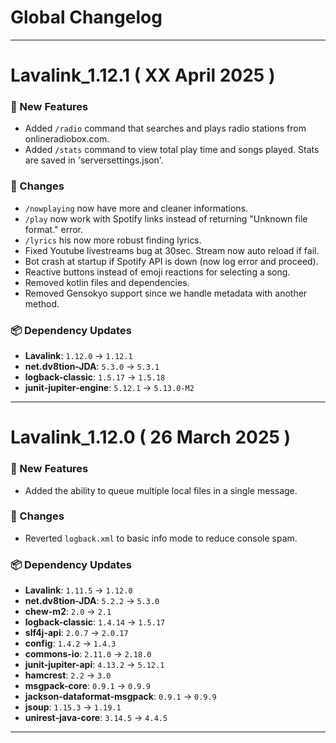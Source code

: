 # Global Changelog
---

# Lavalink_1.12.1 ( XX April 2025 )

### 🚀 New Features
- Added `/radio` command that searches and plays radio stations from onlineradiobox.com.
- Added `/stats` command to view total play time and songs played. Stats are saved in 'serversettings.json'.

### 🔧 Changes
- `/nowplaying` now have more and cleaner informations.  
- `/play` now work with Spotify links instead of returning "Unknown file format." error.  
- `/lyrics` his now more robust finding lyrics.  
- Fixed Youtube livestreams bug at 30sec. Stream now auto reload if fail.
- Bot crash at startup if Spotify API is down (now log error and proceed).
- Reactive buttons instead of emoji reactions for selecting a song.
- Removed kotlin files and dependencies.
- Removed Gensokyo support since we handle metadata with another method.

### 📦 Dependency Updates
- **Lavalink**: `1.12.0` → `1.12.1`
- **net.dv8tion-JDA**: `5.3.0` → `5.3.1`
- **logback-classic**: `1.5.17` → `1.5.18`
- **junit-jupiter-engine**: `5.12.1` → `5.13.0-M2`

---

# Lavalink_1.12.0 ( 26 March 2025 )

### 🚀 New Features
- Added the ability to queue multiple local files in a single message.

### 🔧 Changes
- Reverted `logback.xml` to basic info mode to reduce console spam.

### 📦 Dependency Updates
- **Lavalink**: `1.11.5` → `1.12.0`
- **net.dv8tion-JDA**: `5.2.2` → `5.3.0`
- **chew-m2**: `2.0` → `2.1`
- **logback-classic**: `1.4.14` → `1.5.17`
- **slf4j-api**: `2.0.7` → `2.0.17`
- **config**: `1.4.2` → `1.4.3`
- **commons-io**: `2.11.0` → `2.18.0`
- **junit-jupiter-api**: `4.13.2` → `5.12.1`
- **hamcrest**: `2.2` → `3.0`
- **msgpack-core**: `0.9.1` → `0.9.9`
- **jackson-dataformat-msgpack**: `0.9.1` → `0.9.9`
- **jsoup**: `1.15.3` → `1.19.1`
- **unirest-java-core**: `3.14.5` → `4.4.5`

---